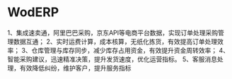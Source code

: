 # WodERP

1、集成速卖通，阿里巴巴采购，京东API等电商平台数据，实现订单处理采购管理数据互通；
2、实时运费计算，成本核算，无纸化拣货，有效提高订单处理效率；
3、仓库管理与库存同步，减少库存占用资金，有效提升资金周转效率；
4、智能采购建议，迅速精准决策，提升发货速度，优化运营指标。
5、客服消息处理，有效降低纠纷，维护客户，提升服务指标
